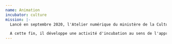 ```yaml
---
name: Animation
incubator: culture
mission: |-
  Lancé en septembre 2020, l'Atelier numérique du ministère de la Culture a pour objectif de diffuser les méthodes produit et centrées utilisateurs à l'échelle du ministère.

  A cette fin, il développe une activité d'incubation au sens de l'approche startup d'Etat ainsi qu'une offre d'accompagnement interne consistant à mettre des compétences produit et design à disposition de projets et produits nés au Service du numérique, en dehors de l'Incubateurs.
---
```

